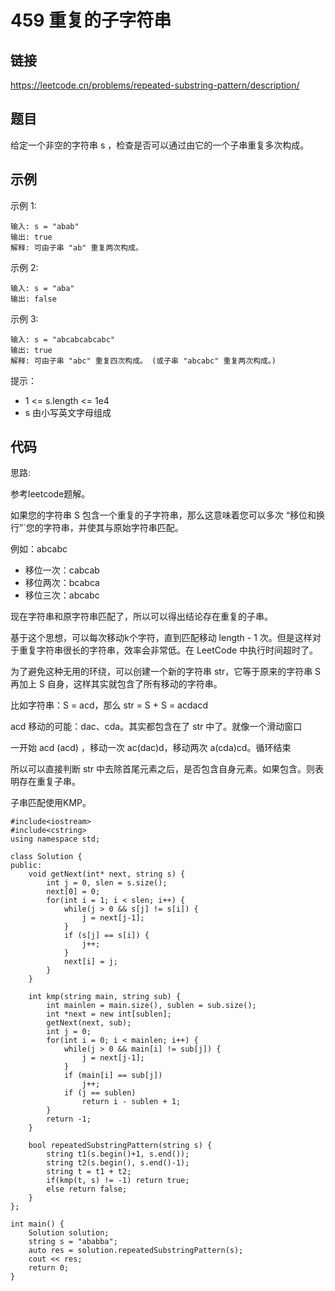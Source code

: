 # 459 重复的子字符串
## 链接
https://leetcode.cn/problems/repeated-substring-pattern/description/

## 题目 
给定一个非空的字符串 s ，检查是否可以通过由它的一个子串重复多次构成。

## 示例
示例 1:
```
输入: s = "abab"
输出: true
解释: 可由子串 "ab" 重复两次构成。
```
示例 2:
```
输入: s = "aba"
输出: false
```
示例 3:
```
输入: s = "abcabcabcabc"
输出: true
解释: 可由子串 "abc" 重复四次构成。 (或子串 "abcabc" 重复两次构成。)
```

提示：

- 1 <= s.length <= 1e4
- s 由小写英文字母组成 

## 代码
思路:

参考leetcode题解。

如果您的字符串 S 包含一个重复的子字符串，那么这意味着您可以多次 “移位和换行”`您的字符串，并使其与原始字符串匹配。

例如：abcabc

- 移位一次：cabcab
- 移位两次：bcabca
- 移位三次：abcabc

现在字符串和原字符串匹配了，所以可以得出结论存在重复的子串。

基于这个思想，可以每次移动k个字符，直到匹配移动 length - 1 次。但是这样对于重复字符串很长的字符串，效率会非常低。在 LeetCode 中执行时间超时了。

为了避免这种无用的环绕，可以创建一个新的字符串 str，它等于原来的字符串 S 再加上 S 自身，这样其实就包含了所有移动的字符串。

比如字符串：S = acd，那么 str = S + S = acdacd

acd 移动的可能：dac、cda。其实都包含在了 str 中了。就像一个滑动窗口

一开始 acd (acd) ，移动一次 ac(dac)d，移动两次 a(cda)cd。循环结束

所以可以直接判断 str 中去除首尾元素之后，是否包含自身元素。如果包含。则表明存在重复子串。

子串匹配使用KMP。

```
#include<iostream>
#include<cstring>
using namespace std;

class Solution {
public:
    void getNext(int* next, string s) {
        int j = 0, slen = s.size();
        next[0] = 0;
        for(int i = 1; i < slen; i++) {
            while(j > 0 && s[j] != s[i]) {
                j = next[j-1];
            }
            if (s[j] == s[i]) {
                j++;
            }
            next[i] = j;
        }
    }
    
    int kmp(string main, string sub) {
        int mainlen = main.size(), sublen = sub.size();
        int *next = new int[sublen];
        getNext(next, sub);
        int j = 0;
        for(int i = 0; i < mainlen; i++) {
            while(j > 0 && main[i] != sub[j]) {
                j = next[j-1];
            }
            if (main[i] == sub[j])
                j++;
            if (j == sublen)
                return i - sublen + 1;
        }
        return -1;
    }
    
    bool repeatedSubstringPattern(string s) {
        string t1(s.begin()+1, s.end());
        string t2(s.begin(), s.end()-1);
        string t = t1 + t2;
        if(kmp(t, s) != -1) return true;
        else return false;
    }
};

int main() {
    Solution solution;
    string s = "ababba";
    auto res = solution.repeatedSubstringPattern(s);
    cout << res;
    return 0;
}
```